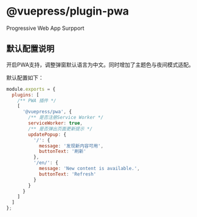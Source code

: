 # @vuepress/plugin-pwa <MyBadge text="新增" /> <MyBadge text="默认中文" type="warn" />

Progressive Web App Surpport

## 默认配置说明

开启PWA支持，调整弹窗默认语言为中文。同时增加了主题色与夜间模式适配。

默认配置如下：

```js
module.exports = {
  plugins: [
    /** PWA 插件 */
    [
      '@vuepress/pwa', {
        /** 是否注册Service Worker */
        serviceWorker: true,
        /** 是否弹出页面更新提示 */
        updatePopup: {
          '/': {
            message: '发现新内容可用',
            buttonText: '刷新'
          },
          '/en/': {
            message: 'New content is available.',
            buttonText: 'Refresh'
          }
        }
      }
    ]
  ]
};
```
